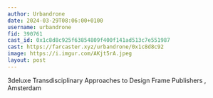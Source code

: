 ```yaml
---
author: Urbandrone
date: 2024-03-29T08:06:00+0100
username: urbandrone
fid: 390761
cast_id: 0x1c8d8c925f63854809f400f141ad513c7e551987
cast: https://farcaster.xyz/urbandrone/0x1c8d8c92
image: https://i.imgur.com/AKjt5rA.jpeg
layout: post
---
```


3deluxe
Transdisciplinary Approaches to Design
Frame Publishers , Amsterdam

<img src='https://i.imgur.com/AKjt5rA.jpeg' alt='' referrerpolicy='no-referrer'/>

